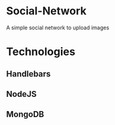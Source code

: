 # Social-Network
A simple social network to upload images

# Technologies
## Handlebars
## NodeJS
## MongoDB